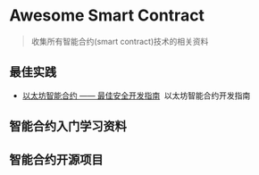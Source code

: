 # Awesome Smart Contract
> 收集所有智能合约(smart contract)技术的相关资料

## 最佳实践
* [以太坊智能合约 —— 最佳安全开发指南](https://github.com/ConsenSys/smart-contract-best-practices/blob/master/README-zh.md)  以太坊智能合约开发指南

## 智能合约入门学习资料

## 智能合约开源项目

